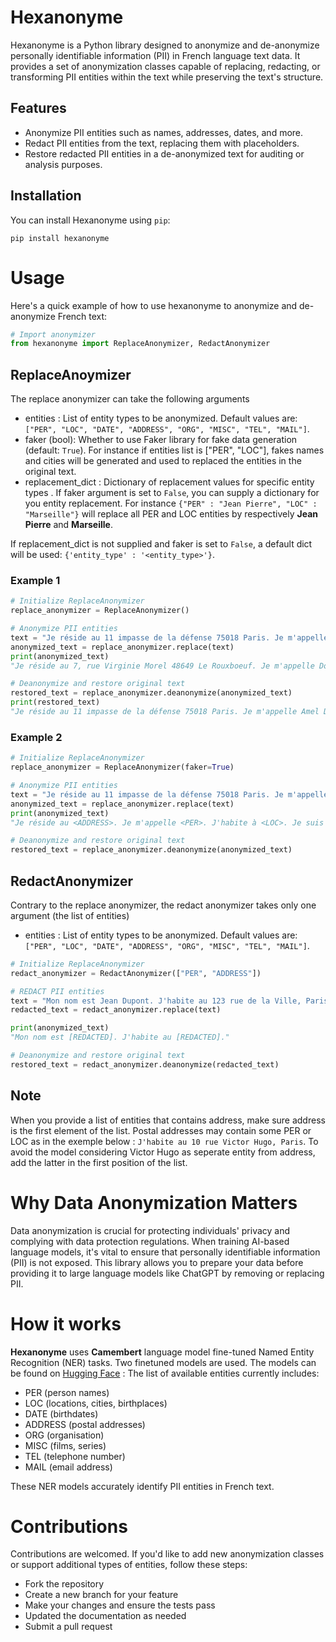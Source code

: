 # Hexanonyme
Hexanonyme is a Python library designed to anonymize and de-anonymize personally identifiable information (PII) in French language text data. It provides a set of anonymization classes capable of replacing, redacting, or transforming PII entities within the text while preserving the text's structure.

## Features

- Anonymize PII entities such as names, addresses, dates, and more.
- Redact PII entities from the text, replacing them with placeholders.
- Restore redacted PII entities in a de-anonymized text for auditing or analysis purposes.

## Installation

You can install Hexanonyme using `pip`:

```
pip install hexanonyme
```

# Usage

Here's a quick example of how to use hexanonyme to anonymize and de-anonymize French text:

```python
# Import anonymizer
from hexanonyme import ReplaceAnonymizer, RedactAnonymizer
```
## ReplaceAnoymizer

The replace anonymizer can take the following arguments 
- entities : List of entity types to be anonymized. Default values are: `["PER", "LOC", "DATE", "ADDRESS", "ORG", "MISC", "TEL", "MAIL"]`.
- faker (bool): Whether to use Faker library for fake data generation (default: `True`). For instance if entities list is  ["PER", "LOC"], fakes names and cities will be generated and used to replaced the entities in the original text.
- replacement_dict : Dictionary of replacement values for specific entity types . If faker argument is set to `False`, you can supply a dictionary for you entity replacement. For instance `{"PER" : "Jean Pierre", "LOC" : "Marseille"}` will replace all PER and LOC entities by respectively **Jean Pierre** and **Marseille**. 

If replacement_dict is not supplied and faker is set to `False`, a default dict will be used: `{'entity_type' : '<entity_type>'}`. 

### Example 1 

```python
# Initialize ReplaceAnonymizer
replace_anonymizer = ReplaceAnonymizer()

# Anonymize PII entities
text = "Je réside au 11 impasse de la défense 75018 Paris. Je m'appelle Amel Douc. J'habite à Bordeaux. Je suis né le 29/12/2021."
anonymized_text = replace_anonymizer.replace(text)
print(anonymized_text)
"Je réside au 7, rue Virginie Morel 48649 Le Rouxboeuf. Je m'appelle Dominique Roux. J'habite à Guilbert. Je suis né le 18-09-1992."

# Deanonymize and restore original text
restored_text = replace_anonymizer.deanonymize(anonymized_text)
print(restored_text)
"Je réside au 11 impasse de la défense 75018 Paris. Je m'appelle Amel Douc. J'habite à Bordeaux. Je suis né le 29/12/2021."
```

### Example 2

```python
# Initialize ReplaceAnonymizer
replace_anonymizer = ReplaceAnonymizer(faker=True)

# Anonymize PII entities
text = "Je réside au 11 impasse de la défense 75018 Paris. Je m'appelle Amel Douc. J'habite à Bordeaux. Je suis né le 29/12/2021."
anonymized_text = replace_anonymizer.replace(text)
print(anonymized_text)
"Je réside au <ADDRESS>. Je m'appelle <PER>. J'habite à <LOC>. Je suis né le <DATE>."

# Deanonymize and restore original text
restored_text = replace_anonymizer.deanonymize(anonymized_text)
```

## RedactAnonymizer

Contrary to the replace anonymizer, the redact anonymizer takes only one argument (the list of entities) 
- entities : List of entity types to be anonymized. Default values are: `["PER", "LOC", "DATE", "ADDRESS", "ORG", "MISC", "TEL", "MAIL"]`.

```python
# Initialize ReplaceAnonymizer
redact_anonymizer = RedactAnonymizer(["PER", "ADDRESS"])

# REDACT PII entities
text = "Mon nom est Jean Dupont. J'habite au 123 rue de la Ville, Paris."
redacted_text = redact_anonymizer.replace(text)

print(anonymized_text)
"Mon nom est [REDACTED]. J'habite au [REDACTED]."

# Deanonymize and restore original text
restored_text = redact_anonymizer.deanonymize(redacted_text)
```

## Note

When you provide a list of entities that contains address, make sure address is the first element of the list. Postal addresses may contain some PER or LOC as in the exemple below : `J'habite au 10 rue Victor Hugo, Paris`. To avoid the model considering Victor Hugo as seperate entity from address, add the latter in the first position of the list.

# Why Data Anonymization Matters
Data anonymization is crucial for protecting individuals' privacy and complying with data protection regulations. When training AI-based language models, it's vital to ensure that personally identifiable information (PII) is not exposed. This library allows you to prepare your data before providing it to large language models like ChatGPT by removing or replacing PII.

# How it works

**Hexanonyme** uses **Camembert** language model fine-tuned Named Entity Recognition (NER) tasks. Two finetuned models are used. The models can be found on [Hugging Face](https://huggingface.co/DioulaD) : The list of available entities currently includes:

- PER (person names)
- LOC (locations, cities, birthplaces)
- DATE (birthdates)
- ADDRESS (postal addresses)
- ORG (organisation)
- MISC (films, series)
- TEL (telephone number)
- MAIL (email address)

These NER models accurately identify PII entities in French text.

# Contributions
Contributions are welcomed. If you'd  like to add new anonymization classes or support additional types of entities, follow these steps:
- Fork the repository
- Create a new branch for your feature 
- Make your changes and ensure the tests pass
- Updated the documentation as needed
- Submit a pull request